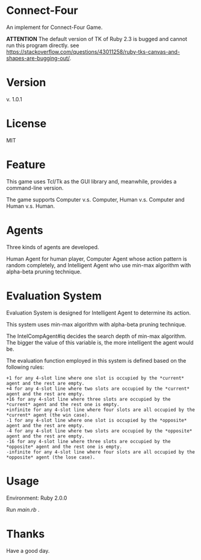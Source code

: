 # Connect-Four
An implement for Connect-Four Game.

**ATTENTION**
    The default version of TK of Ruby 2.3 is bugged and cannot run this program directly. see https://stackoverflow.com/questions/43011258/ruby-tks-canvas-and-shapes-are-bugging-out/.

# Version
v. 1.0.1

# License
MIT

# Feature
This game uses Tcl/Tk as the GUI library and, meanwhile, provides a command-line version.

The game supports Computer v.s. Computer, Human v.s. Computer and Human v.s. Human.


# Agents
Three kinds of agents are developed.

   Human Agent for human player,
   Computer Agent whose action pattern is random completely, and
   Intelligent Agent who use min-max algorithm with alpha-beta pruning technique.


# Evaluation System
Evaluation System is designed for Intelligent Agent to determine its action.

This system uses min-max algorithm with alpha-beta pruning technique.

The IntelCompAgent#iq decides the search depth of min-max algorithm. The bigger the value of this variable is, the more intelligent the agent would be.

The evaluation function employed in this system is defined based on the following rules:

    +1 for any 4-slot line where one slot is occupied by the *current* agent and the rest are empty.
    +4 for any 4-slot line where two slots are occupied by the *current* agent and the rest are empty.
    +16 for any 4-slot line where three slots are occupied by the *current* agent and the rest one is empty.
    +infinite for any 4-slot line where four slots are all occupied by the *current* agent (the win case).
    -1 for any 4-slot line where one slot is occupied by the *opposite* agent and the rest are empty.
    -4 for any 4-slot line where two slots are occupied by the *opposite* agent and the rest are empty.
    -16 for any 4-slot line where three slots are occupied by the *opposite* agent and the rest one is empty.
    -infinite for any 4-slot line where four slots are all occupied by the *opposite* agent (the lose case).


# Usage
Environment: Ruby 2.0.0

Run _*main.rb*_ .

# Thanks
Have a good day.

